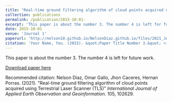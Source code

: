 ```yaml
---
title: "Real-time ground filtering algorithm of cloud points acquired using Terrestrial Laser Scanner (TLS)"
collection: publications
permalink: /publication/2015-10-01-
excerpt: 'This paper is about the number 3. The number 4 is left for future work.'
date: 2015-10-01
venue: 'Journal 1'
paperurl: 'http://nelson10.github.io/NelsonDiaz.github.io/files/2021_JAG.pdf'
citation: 'Your Name, You. (2015). &quot;Paper Title Number 3.&quot; <i>Journal 1</i>. 1(3).'
---
```

This paper is about the number 3. The number 4 is left for future work.

[Download paper here](http://nelson10.github.io/NelsonDiaz.github.io/files/2021_JAG.pdf)

Recommended citation: Nelson Diaz, Omar Gallo, Jhon Caceres, Hernan Porras. (2021). "Real-time ground filtering algorithm of cloud points acquired using Terrestrial Laser Scanner (TLS)" <i>International Journal of Applied Earth Observation and Geoinformation</i>. 105, 102629.
